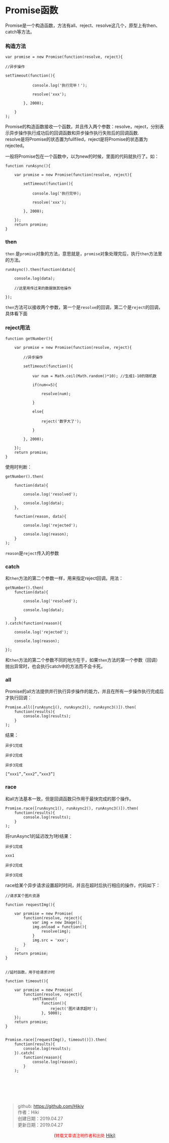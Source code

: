 # Promise函数
Promise是一个构造函数，方法有all、reject、resolve这几个，原型上有then、catch等方法。

### 构造方法
```
var promise = new Promise(function(resolve, reject){

//异步操作

setTimeout(function(){

            console.log('执行完毕！');
            
            resolve('xxx');

        }, 2000);

    }
);
```
Promise的构造函数接收一个函数，并且传入两个参数：resolve，reject，分别表示异步操作执行成功后的回调函数和异步操作执行失败后的回调函数.  
resolve是将Promise的状态置为fullfiled，reject是将Promise的状态置为rejected。  

一般将Promise包在一个函数中，以为new的时候，里面的代码就执行了。如：
```
function runAsync(){

    var promise = new Promise(function(resolve, reject){
    
        setTimeout(function(){
        
            console.log('执行完毕);
            
            resolve('xxx');
        
        }, 2000);
    
    });
    return promise;
}
```

### then
`then` 是`promise`对象的方法，意思就是，`promise`对象处理完后，执行`then`方法里的方法。
```
runAsync().then(function(data){

    console.log(data);
    
    //这里用传过来的数据做其他操作

});

```
`then`方法可以接收两个参数，第一个是`resolve`的回调，第二个是`reject`的回调，具体看下面

### reject用法  
```
function getNumber(){

    var promise = new Promise(function(resolve, reject){
    
        //异步操作
        
        setTimeout(function(){
        
            var num = Math.ceil(Math.random()*10); //生成1-10的随机数
            
            if(num<=5){
            
                resolve(num);
            
            }
            
            else{
            
                reject('数字大了');
            
            }
    
        }, 2000);
    
    });
    return promise;
}
```
使用时判断：
```
getNumber().then(

    function(data){

        console.log('resolved');

        console.log(data);
    },

    function(reason, data){

        console.log('rejected');

        console.log(reason);
    }
);
```
`reason`是`reject`传入的参数

### catch
和`then`方法的第二个参数一样，用来指定reject回调。用法：
```
getNumber().then(
    function(data){

        console.log('resolved');
        
        console.log(data);

    }
).catch(function(reason){

    console.log('rejected');

    console.log(reason);

});
```
和`then`方法的第二个参数不同的地方在于，如果`then`方法的第一个参数（回调）抛出异常时，也会执行catch中的方法而不会卡死。

### all
Promise的all方法提供并行执行异步操作的能力，并且在所有一步操作执行完成后才执行回调：
```
Promise.all([runAsync1(), runAsync2(), runAsync3()]).then(
    function(results){
        console.log(results);
    }
);
```
结果：
```
异步1完成

异步2完成

异步3完成

[“xxx1”,”xxx2”,”xxx3”]
```

### race
和all方法基本一致，但是回调函数只作用于最快完成的那个操作。
```
Promise.race([runAsync1(), runAsync2(), runAsync3()]).then(
    function(results){
        console.log(results);
    }
);
```
将runAsync1的延迟改为1秒结果：
```
异步1完成

xxx1

异步2完成

异步3完成
```
race给某个异步请求设置超时时间，并且在超时后执行相应的操作，代码如下：
```
//请求某个图片资源

function requestImg(){

    var promise = new Promise(
        function(resolve, reject){
            var img = new Image();
            img.onload = function(){
                resolve(img);
            }
            img.src = 'xxx';
        }
    );
    return promise;
}


//延时函数，用于给请求计时

function timeout(){

    var promise = new Promise(
        function(resolve, reject){
            setTimeout(
                function(){
                    reject('图片请求超时');
                }, 5000);
    });
    return promise;
}


Promise.race([requestImg(), timeout()]).then(
    function(results){
        console.log(results);
    }).catch(
        function(reason){
            console.log(reason);
        }
    );
```

<br /><br /><br /><br />
> github: https://github.com/Hikiy  
> 作者：Hiki  
> 创建日期：2019.04.27  
> 更新日期：2019.04.27

<center>(<font color=red size=2>转载文章请注明作者和出处 </font><a href="https://github.com/Hikiy">Hiki)</a></center>  
